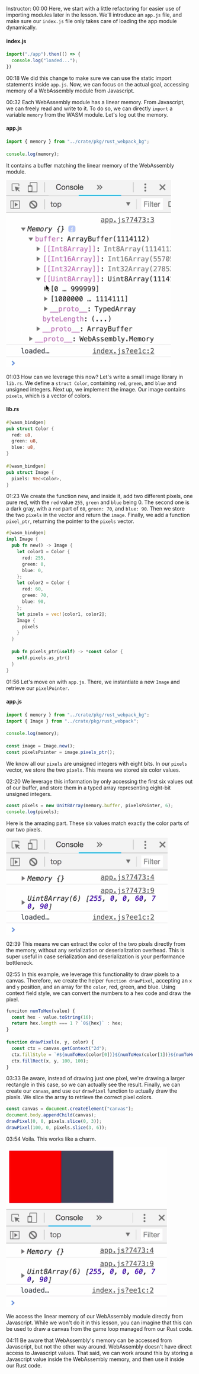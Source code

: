 Instructor: 00:00 Here, we start with a little refactoring for easier use of importing modules later in the lesson. We'll introduce an `app.js` file, and make sure our `index.js` file only takes care of loading the app module dynamically.

#### index.js
```js
import("./app").then(() => {
  console.log("loaded...");
})
```

00:18 We did this change to make sure we can use the static import statements inside `app.js`. Now, we can focus on the actual goal, accessing memory of a WebAssembly module from Javascript.

00:32 Each WebAssembly module has a linear memory. From Javascript, we can freely read and write to it. To do so, we can directly `import` a variable `memory` from the WASM module. Let's log out the memory. 

#### app.js
```js
import { memory } from "../crate/pkg/rust_webpack_bg";

console.log(memory);
```

It contains a buffer matching the linear memory of the WebAssembly module.

![memory logged to console](../images/webpack-access-webassembly-memory-directly-from-javascript-memory-logged-to-console.png)

01:03 How can we leverage this now? Let's write a small image library in `lib.rs`. We define a `struct Color`, containing `red`, `green`, and `blue` and unsigned integers. Next up, we implement the image. Our image contains `pixels`, which is a vector of colors.

#### lib.rs
```rs
#[wasm_bindgen]
pub struct Color {
  red: u8,
  green: u8,
  blue: u8,
}

#[wasm_bindgen]
pub struct Image {
  pixels: Vec<Color>,
}
```

01:23 We create the function new, and inside it, add two different pixels, one pure red, with the `red` value `255`, `green` and `blue` being 0. The second one is a dark gray, with a `red` part of `60`, `green: 70`, and `blue: 90`. Then we store the two `pixels` in the vector and return the `image`. Finally, we add a function `pixel_ptr`, returning the pointer to the `pixels` vector.

```rs
#[wasm_bindgen]
impl Image {
  pub fn new() -> Image {
    let color1 = Color {
      red: 255,
      green: 0, 
      blue: 0,
    };
    let color2 = Color {
      red: 60,
      green: 70,
      blue: 90,
    };
    let pixels = vec![color1, color2];
    Image {
      pixels
    }
  }

  pub fn pixels_ptr(&self) -> *const Color {
    self.pixels.as_ptr()
  }
}
```

01:56 Let's move on with `app.js`. There, we instantiate a new `Image` and retrieve our `pixelPointer`. 

#### app.js
```js
import { memory } from "../crate/pkg/rust_webpack_bg";
import { Image } from "../crate/pkg/rust_webpack";

console.log(memory);

const image = Image.new();
const pixelsPointer = image.pixels_ptr();
```

We know all our `pixels` are unsigned integers with eight bits. In our `pixels` vector, we store the two `pixels`. This means we stored six color values.

02:20 We leverage this information by only accessing the first six values out of our buffer, and store them in a typed array representing eight-bit unsigned integers. 

```js
const pixels = new Unit8Array(memory.buffer, pixelsPointer, 6);
console.log(pixels);
```

Here is the amazing part. These six values match exactly the color parts of our two pixels.

![pixels logged to console](../images/webpack-access-webassembly-memory-directly-from-javascript-pixels-logged-to-console.png)

02:39 This means we can extract the color of the two pixels directly from the memory, without any serialization or deserialization overhead. This is super useful in case serialization and deserialization is your performance bottleneck.

02:55 In this example, we leverage this functionality to draw pixels to a canvas. Therefore, we create the helper `function drawPixel`, accepting an `x` and `y` position, and an array for the `color`, red, green, and blue. Using context field style, we can convert the numbers to a hex code and draw the pixel.

```js
funciton numToHex(value) {
  const hex - value.toString(16);
  return hex.length === 1 ? `0${hex}` : hex;
}

function drawPixel(x, y, color) {
  const ctx = canvas.getContext("2d");
  ctx.fillStyle = `#${numToHex(color[0])}${numToHex(color[1])}${numToHex(color[2])}`;
  ctx.fillRect(x, y, 100, 100);
}
```

03:33 Be aware, instead of drawing just one pixel, we're drawing a larger rectangle in this case, so we can actually see the result. Finally, we can create our `canvas`, and use our `drawPixel` function to actually draw the pixels. We slice the array to retrieve the correct pixel colors.

```js
const canvas = document.createElement("canvas");
document.body.appendChild(canvas);
drawPixel(0, 0, pixels.slice(0, 3));
drawPixel(100, 0, pixels.slice(3, 6));
```

03:54 Voila. This works like a charm. 

![rectangle printed on the website](../images/webpack-access-webassembly-memory-directly-from-javascript-rectangle-on-website.png)

We access the linear memory of our WebAssembly module directly from Javascript. While we won't do it in this lesson, you can imagine that this can be used to draw a canvas from the game loop managed from our Rust code.

04:11 Be aware that WebAssembly's memory can be accessed from Javascript, but not the other way around. WebAssembly doesn't have direct access to Javascript values. That said, we can work around this by storing a Javascript value inside the WebAssembly memory, and then use it inside our Rust code.